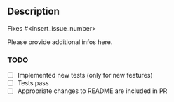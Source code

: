 ## Description

Fixes #<insert_issue_number>

Please provide additional infos here.

### TODO

- [ ] Implemented new tests (only for new features)
- [ ] Tests pass
- [ ] Appropriate changes to README are included in PR